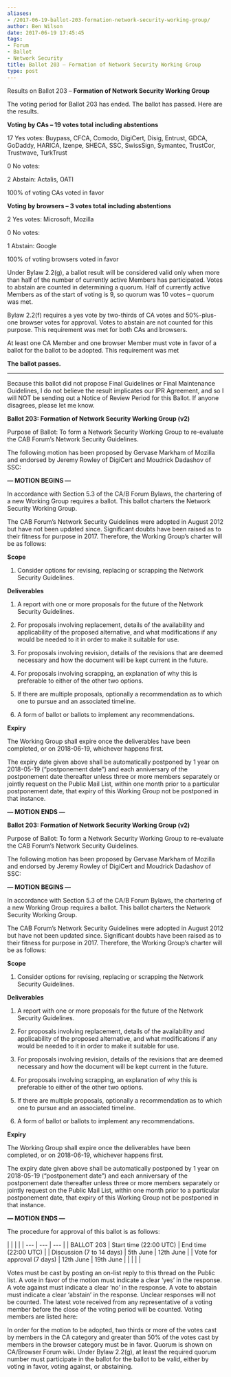```yaml
---
aliases:
- /2017-06-19-ballot-203-formation-network-security-working-group/
author: Ben Wilson
date: 2017-06-19 17:45:45
tags:
- Forum
- Ballot
- Network Security
title: Ballot 203 – Formation of Network Security Working Group
type: post
---
```


Results on Ballot 203 – **Formation of Network Security Working Group**

The voting period for Ballot 203 has ended. The ballot has passed. Here are the results.

**Voting by CAs – 19 votes total including abstentions**

17 Yes votes: Buypass, CFCA, Comodo, DigiCert, Disig, Entrust, GDCA, GoDaddy, HARICA, Izenpe, SHECA, SSC, SwissSign, Symantec, TrustCor, Trustwave, TurkTrust

0 No votes:

2 Abstain: Actalis, OATI

100% of voting CAs voted in favor

**Voting by browsers – 3 votes total including abstentions**

2 Yes votes: Microsoft, Mozilla

0 No votes:

1 Abstain: Google

100% of voting browsers voted in favor

Under Bylaw 2.2(g), a ballot result will be considered valid only when more than half of the number of currently active Members has participated. Votes to abstain are counted in determining a quorum. Half of currently active Members as of the start of voting is 9, so quorum was 10 votes – quorum was met.

Bylaw 2.2(f) requires a yes vote by two-thirds of CA votes and 50%-plus-one browser votes for approval. Votes to abstain are not counted for this purpose. This requirement was met for both CAs and browsers.

At least one CA Member and one browser Member must vote in favor of a ballot for the ballot to be adopted. This requirement was met

**The ballot passes.**

****

Because this ballot did not propose Final Guidelines or Final Maintenance Guidelines, I do not believe the result implicates our IPR Agreement, and so I will NOT be sending out a Notice of Review Period for this Ballot. If anyone disagrees, please let me know.

**Ballot 203: Formation of Network Security Working Group (v2)**

Purpose of Ballot: To form a Network Security Working Group to re-evaluate the CAB Forum’s Network Security Guidelines.

The following motion has been proposed by Gervase Markham of Mozilla and endorsed by Jeremy Rowley of DigiCert and Moudrick Dadashov of SSC:

**— MOTION BEGINS —**

In accordance with Section 5.3 of the CA/B Forum Bylaws, the chartering of a new Working Group requires a ballot. This ballot charters the Network Security Working Group.

The CAB Forum’s Network Security Guidelines were adopted in August 2012 but have not been updated since. Significant doubts have been raised as to their fitness for purpose in 2017. Therefore, the Working Group’s charter will be as follows:

**Scope**

1. Consider options for revising, replacing or scrapping the Network Security Guidelines.

**Deliverables**

1. A report with one or more proposals for the future of the Network Security Guidelines.

1. For proposals involving replacement, details of the availability and applicability of the proposed alternative, and what modifications if any would be needed to it in order to make it suitable for use.

1. For proposals involving revision, details of the revisions that are deemed necessary and how the document will be kept current in the future.

1. For proposals involving scrapping, an explanation of why this is preferable to either of the other two options.

1. If there are multiple proposals, optionally a recommendation as to which one to pursue and an associated timeline.

1. A form of ballot or ballots to implement any recommendations.

**Expiry**

The Working Group shall expire once the deliverables have been completed, or on 2018-06-19, whichever happens first.

The expiry date given above shall be automatically postponed by 1 year on 2018-05-19 (“postponement date”) and each anniversary of the postponement date thereafter unless three or more members separately or jointly request on the Public Mail List, within one month prior to a particular postponement date, that expiry of this Working Group not be postponed in that instance.

**— MOTION ENDS —**

**Ballot 203: Formation of Network Security Working Group (v2)**

Purpose of Ballot: To form a Network Security Working Group to re-evaluate the CAB Forum’s Network Security Guidelines.

The following motion has been proposed by Gervase Markham of Mozilla and endorsed by Jeremy Rowley of DigiCert and Moudrick Dadashov of SSC:

**— MOTION BEGINS —**

In accordance with Section 5.3 of the CA/B Forum Bylaws, the chartering of a new Working Group requires a ballot. This ballot charters the Network Security Working Group.

The CAB Forum’s Network Security Guidelines were adopted in August 2012 but have not been updated since. Significant doubts have been raised as to their fitness for purpose in 2017. Therefore, the Working Group’s charter will be as follows:

**Scope**

1. Consider options for revising, replacing or scrapping the Network Security Guidelines.

**Deliverables**

1. A report with one or more proposals for the future of the Network Security Guidelines.

1. For proposals involving replacement, details of the availability and applicability of the proposed alternative, and what modifications if any would be needed to it in order to make it suitable for use.

1. For proposals involving revision, details of the revisions that are deemed necessary and how the document will be kept current in the future.

1. For proposals involving scrapping, an explanation of why this is preferable to either of the other two options.

1. If there are multiple proposals, optionally a recommendation as to which one to pursue and an associated timeline.

1. A form of ballot or ballots to implement any recommendations.

**Expiry**

The Working Group shall expire once the deliverables have been completed, or on 2018-06-19, whichever happens first.

The expiry date given above shall be automatically postponed by 1 year on 2018-05-19 (“postponement date”) and each anniversary of the postponement date thereafter unless three or more members separately or jointly request on the Public Mail List, within one month prior to a particular postponement date, that expiry of this Working Group not be postponed in that instance.

**— MOTION ENDS —**

The procedure for approval of this ballot is as follows:

| | | |
| --- | --- | --- | |
BALLOT 203 |
Start time (22:00 UTC) |
End time (22:00 UTC) | |
Discussion (7 to 14 days) |
5th June |
12th June | |
Vote for approval (7 days) |
12th June |
19th June |
| | | |

Votes must be cast by posting an on-list reply to this thread on the Public list. A vote in favor of the motion must indicate a clear ‘yes’ in the response. A vote against must indicate a clear ‘no’ in the response. A vote to abstain must indicate a clear ‘abstain’ in the response. Unclear responses will not be counted. The latest vote received from any representative of a voting member before the close of the voting period will be counted. Voting members are listed here:

In order for the motion to be adopted, two thirds or more of the votes cast by members in the CA category and greater than 50% of the votes cast by members in the browser category must be in favor. Quorum is shown on CA/Browser Forum wiki. Under Bylaw 2.2(g), at least the required quorum number must participate in the ballot for the ballot to be valid, either by voting in favor, voting against, or abstaining.